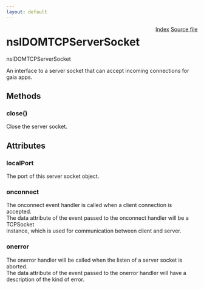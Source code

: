 ```yaml
---
layout: default
---
```

<div class='links' style='float:right'><a href="../index.html">Index</a>
<a href="http://dxr.mozilla.org/mozilla-central/source/dom/network/interfaces/nsIDOMTCPServerSocket.idl">Source file</a>
</div>

# nsIDOMTCPServerSocket #
  
nsIDOMTCPServerSocket  
  
An interface to a server socket that can accept incoming connections for gaia apps.  
  

## Methods ##

### close() ###
  
Close the server socket.  
  

## Attributes ##

### localPort ###
  
The port of this server socket object.  
  

### onconnect ###
  
The onconnect event handler is called when a client connection is accepted.  
The data attribute of the event passed to the onconnect handler will be a TCPSocket  
instance, which is used for communication between client and server.   
  

### onerror ###
  
The onerror handler will be called when the listen of a server socket is aborted.  
The data attribute of the event passed to the onerror handler will have a  
description of the kind of error.  
  
